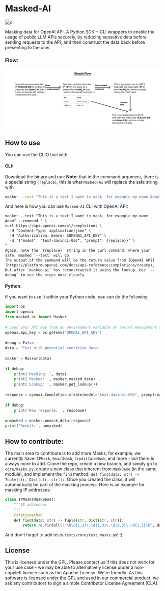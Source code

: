 # Masked-AI
![ci](https://github.com/cado-security/masked-ai/actions/workflows/app-ci.yml/badge.svg?branch=main)
<!-- [![PyPI version](https://badge.fury.io/py/masked-ai.svg)](https://badge.fury.io/py/masked-ai) -->
Masking data for OpenAI API. A Python SDK + CLI wrappers to enable the usage of public LLM APIs securely, by reducing sensetive data before sending requests to the API, and then construct the data back before presenting to the user.

### Flow:
![](docs/flow.png)

## How to use
You can use the CLIO tool with
#### CLI:
Download the binary and run:
**Note:** that in the command argument, there is a special string `{replace}`, this is what `Masked-AI` will replace the safe string with
```bash
masker --text "This is a text I want to mask, for example my name Adam" --command "echo {replace}"
```

And here is how you can use `Masked-AI` CLI with OpenAI API:
```
masker --text "This is a text I want to mask, for example my name Adam" --command " \
curl https://api.openai.com/v1/completions \
  -H "Content-Type: application/json" \
  -H "Authorization: Bearer $OPENAI_API_KEY" \
  -d '{"model": "text-davinci-003", "prompt": {replace}}' \
"
Again, note the `{replace}` string in the curl command, where your safe, masked `--text` will go.
The output of the command will be the return value from [OpenAI API](https://platform.openai.com/docs/api-reference/completions/create), but after `masked-ai` has reconsrcueted it using the lookup. Use `--debug` to see the steps more clearly
```

#### Python:
If you want to use it within your Python code, you can do the following
```python
import os
import openai
from masked_ai import Masker

# Load your API key from an environment variable or secret management service
openai.api_key = os.getenv("OPENAI_API_KEY")

debug = False
data = "Text with potential sensitive data"

masker = Masker(data)

if debug:
    print('Masking: ', data)
    print('Masked: ', masker.masked_data)
    print('Lookup: ', masker.get_lookup())

response = openai.Completion.create(model="text-davinci-003", prompt=masker.masked_data)

if debug:
    print('Raw response: ', response)

unmasked = masker.unmask_data(response)
print('Result:', unmasked)
```


## How to contribute:
The main area to contribute is to add more Masks, for example, we currently have: `IPMask`, `EmailMask`, `CreditCardMask`, and more - but there is always more to add.
Clone the repo, create a new branch, and simply go to `core/masks.py`, create a new class that inherent from `MaskBase` (in the same module), and implement the `find` method: `def find(data: str) -> Tuple[str, Dict[str, str]]:`. Once you created the class, it will automatically be part of the masking process.
Here is an example for masking IP addresses:
```Python
class IPMask(MaskBase):
    """IP addresses
    """
    @staticmethod
    def find(data: str) -> Tuple[str, Dict[str, str]]:
        return re.findall(r"\b\d{1,3}\.\d{1,3}\.\d{1,3}\.\d{1,3}\b", data)
```
And don't forget to add tests `tests/core/test_masks.py`! :)

## License
This is licensed under the GPL. Please contact us if this does not work for your use case - we may be able to alternatively license under a non-copyleft license such as the Apache License. We're friendly! As this software is licensed under the GPL and used in our commercial product, we ask any contributors to sign a simple Contributor License Agreement (CLA).
